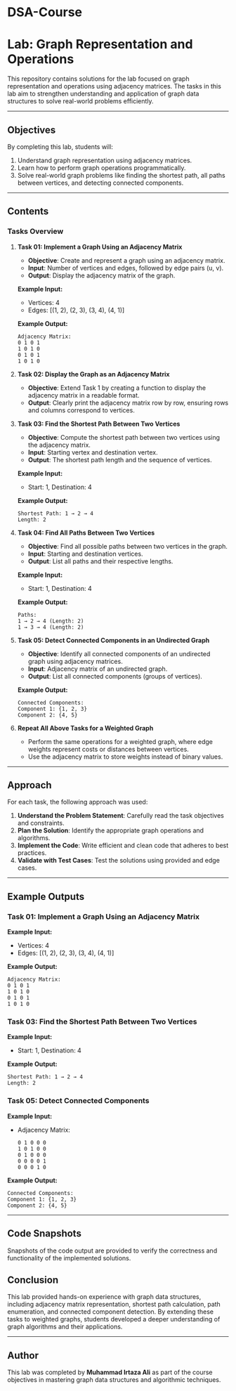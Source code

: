 # DSA-Course

# Lab: Graph Representation and Operations

This repository contains solutions for the lab focused on graph representation and operations using adjacency matrices. The tasks in this lab aim to strengthen understanding and application of graph data structures to solve real-world problems efficiently.

---

## Objectives

By completing this lab, students will:

1. Understand graph representation using adjacency matrices.
2. Learn how to perform graph operations programmatically.
3. Solve real-world graph problems like finding the shortest path, all paths between vertices, and detecting connected components.

---

## Contents

### Tasks Overview

1. **Task 01: Implement a Graph Using an Adjacency Matrix**
   - **Objective**: Create and represent a graph using an adjacency matrix.
   - **Input**: Number of vertices and edges, followed by edge pairs (u, v).
   - **Output**: Display the adjacency matrix of the graph.

   **Example Input:**
   - Vertices: 4
   - Edges: [(1, 2), (2, 3), (3, 4), (4, 1)]

   **Example Output:**
   ```
   Adjacency Matrix:
   0 1 0 1
   1 0 1 0
   0 1 0 1
   1 0 1 0
   ```

2. **Task 02: Display the Graph as an Adjacency Matrix**
   - **Objective**: Extend Task 1 by creating a function to display the adjacency matrix in a readable format.
   - **Output**: Clearly print the adjacency matrix row by row, ensuring rows and columns correspond to vertices.

3. **Task 03: Find the Shortest Path Between Two Vertices**
   - **Objective**: Compute the shortest path between two vertices using the adjacency matrix.
   - **Input**: Starting vertex and destination vertex.
   - **Output**: The shortest path length and the sequence of vertices.

   **Example Input:**
   - Start: 1, Destination: 4

   **Example Output:**
   ```
   Shortest Path: 1 → 2 → 4
   Length: 2
   ```

4. **Task 04: Find All Paths Between Two Vertices**
   - **Objective**: Find all possible paths between two vertices in the graph.
   - **Input**: Starting and destination vertices.
   - **Output**: List all paths and their respective lengths.

   **Example Input:**
   - Start: 1, Destination: 4

   **Example Output:**
   ```
   Paths:
   1 → 2 → 4 (Length: 2)
   1 → 3 → 4 (Length: 2)
   ```

5. **Task 05: Detect Connected Components in an Undirected Graph**
   - **Objective**: Identify all connected components of an undirected graph using adjacency matrices.
   - **Input**: Adjacency matrix of an undirected graph.
   - **Output**: List all connected components (groups of vertices).

   **Example Output:**
   ```
   Connected Components:
   Component 1: {1, 2, 3}
   Component 2: {4, 5}
   ```

6. **Repeat All Above Tasks for a Weighted Graph**
   - Perform the same operations for a weighted graph, where edge weights represent costs or distances between vertices.
   - Use the adjacency matrix to store weights instead of binary values.

---

## Approach

For each task, the following approach was used:

1. **Understand the Problem Statement**: Carefully read the task objectives and constraints.
2. **Plan the Solution**: Identify the appropriate graph operations and algorithms.
3. **Implement the Code**: Write efficient and clean code that adheres to best practices.
4. **Validate with Test Cases**: Test the solutions using provided and edge cases.

---

## Example Outputs

### Task 01: Implement a Graph Using an Adjacency Matrix
**Example Input:**
- Vertices: 4
- Edges: [(1, 2), (2, 3), (3, 4), (4, 1)]

**Example Output:**
```
Adjacency Matrix:
0 1 0 1
1 0 1 0
0 1 0 1
1 0 1 0
```

### Task 03: Find the Shortest Path Between Two Vertices
**Example Input:**
- Start: 1, Destination: 4

**Example Output:**
```
Shortest Path: 1 → 2 → 4
Length: 2
```

### Task 05: Detect Connected Components
**Example Input:**
- Adjacency Matrix:
  ```
  0 1 0 0 0
  1 0 1 0 0
  0 1 0 0 0
  0 0 0 0 1
  0 0 0 1 0
  ```

**Example Output:**
```
Connected Components:
Component 1: {1, 2, 3}
Component 2: {4, 5}
```

---
## Code Snapshots
Snapshots of the code output are provided to verify the correctness and functionality of the implemented solutions.

## Conclusion

This lab provided hands-on experience with graph data structures, including adjacency matrix representation, shortest path calculation, path enumeration, and connected component detection. By extending these tasks to weighted graphs, students developed a deeper understanding of graph algorithms and their applications.

---

## Author

This lab was completed by **Muhammad Irtaza Ali** as part of the course objectives in mastering graph data structures and algorithmic techniques.

